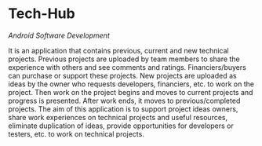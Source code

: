 # Tech-Hub
*Android Software Development*

It is an application that contains previous, current and new technical projects. Previous projects are uploaded by team members to share the experience with others and see comments and ratings. Financiers/buyers can purchase or support these projects. New projects are uploaded as ideas by the owner who requests developers, financiers, etc. to work on the project. Then work on the project begins and moves to current projects and progress is presented. After work ends, it moves to previous/completed projects. The aim of this application is to support project ideas owners, share work experiences on technical projects and useful resources, eliminate duplication of ideas, provide opportunities for developers or testers, etc. to work on technical projects.
